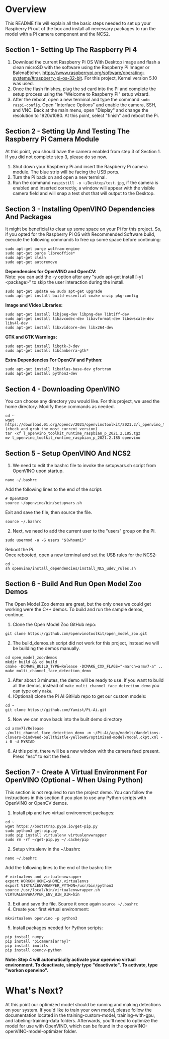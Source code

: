 # Overview
This README file will explain all the basic steps needed to set up your Raspberry Pi out of the box and install all necessary packages to run the model with a Pi camera component and the NCS2.

## Section 1 - Setting Up The Raspberry Pi 4 
1.	Download the current Raspberry Pi OS With Desktop image and flash a clean microSD with the software using the Raspberry Pi Imager or BalenaEtcher.
https://www.raspberrypi.org/software/operating-systems/#raspberry-pi-os-32-bit. For this project, Kernel version 5.10 was used. 
2. Once the flash finishes, plug the sd card into the Pi and complete the setup process using the "Welcome to Raspberry Pi" setup wizard.
3. After the reboot, open a new terminal and type the command ```sudo raspi-config```. Open "Interface Options" and enable the camera, SSH, and VNC. Back at the main menu, open "Display" and change the resolution to 1920x1080. At this point, select "finish" and reboot the Pi.

## Section 2 - Setting Up And Testing The Raspberry Pi Camera Module
At this point, you should have the camera enabled from step 3 of Section 1. If you did not complete step 3, please do so now. 
1. Shut down your Raspberry Pi and insert the Raspberry Pi camera module. The blue strip will be facing the USB ports.
2. Turn the Pi back on and open a new terminal.
3. Run the command ```raspistill -o ~/Desktop/test.jpg```, if the camera is enabled and inserted correctly, a window will appear with the visible camera field and will snap a test shot that will output to the Desktop. 

## Section 3 - Installing OpenVINO Dependencies And Packages
It might be beneficial to clear up some space on your Pi for this project. So, if you opted for the Raspberry Pi OS with Recommended Software build, execute the following commands to free up some space before continuing:
```
sudo apt-get purge wolfram-engine
sudo apt-get purge libreoffice*
sudo apt-get clean
sudo apt-get autoremove
```
**Dependencies for OpenVINO and OpenCV:**<br>
Note: you can add the -y option after any "sudo apt-get install [-y] \<package\>" to skip the user interaction during the install.
```
sudo apt-get update && sudo apt-get upgrade
sudo apt-get install build-essential cmake unzip pkg-config
```
**Image and Video Libraries:**<br>
```
sudo apt-get install libjpeg-dev libpng-dev libtiff-dev
sudo apt-get install libavcodec-dev libavformat-dev libswscale-dev libv4l-dev
sudo apt-get install libxvidcore-dev libx264-dev
```

**GTK and GTK Warnings:**<br>
```
sudo apt-get install libgtk-3-dev
sudo apt-get install libcanberra-gtk*
```

**Extra Dependencies For OpenCV and Python:**<br>
```
sudo apt-get install libatlas-base-dev gfortran
sudo apt-get install python3-dev
```

## Section 4 - Downloading OpenVINO
You can choose any directory you would like. For this project, we used the home directory. Modify these commands as needed.<br>
```
cd ~
wget https://download.01.org/opencv/2021/openvinotoolkit/2021.2/l_openvino_toolkit_runtime_raspbian_p_2021.2.185.tgz (check and grab the most current version)
tar -xf l_openvino_toolkit_runtime_raspbian_p_2021.2.185.tgz
mv l_openvino_toolkit_runtime_raspbian_p_2021.2.185 openvino
```

## Section 5 - Setup OpenVINO And NCS2
1. We need to edit the bashrc file to invoke the setupvars.sh script from OpenVINO upon startup. 
```
nano ~/.bashrc
```
Add the following lines to the end of the script:
``` 
# OpenVINO
source ~/openvino/bin/setupvars.sh
```
Exit and save the file, then source the file.
```
source ~/.bashrc
```
2. Next, we need to add the current user to the "users" group on the Pi.
```
sudo usermod -a -G users "$(whoami)"
```
Reboot the Pi.<br>
Once rebooted, open a new terminal and set the USB rules for the NCS2:
```
cd ~
sh openvino/install_dependencies/install_NCS_udev_rules.sh
```
## Section 6 - Build And Run Open Model Zoo Demos
The Open Model Zoo demos are great, but the only ones we could get working were the C++ demos. To build and run the sample demos, continue.
1. Clone the Open Model Zoo GitHub repo:
```
git clone https://github.com/openvinotoolkit/open_model_zoo.git
```
2. The build_demos.sh script did not work for this project, instead we will be building the demos manually.
```
cd open_model_zoo/demos
mkdir build && cd build
cmake -DCMAKE_BUILD_TYPE=Release -DCMAKE_CXX_FLAGS="-march=armv7-a" ..
make multi_channel_face_detection_demo
```
3. After about 3 minutes, the demo will be ready to use. If you want to build all the demos, instead of ```make multi_channel_face_detection_demo``` you can type only ```make```.
4. (Optional) clone the Pi AI GitHub repo to get our custom models:
```
cd ~
git clone https://github.com/Yamist/Pi-Ai.git
```
5. Now we can move back into the built demo directory
```
cd armv7l/Release
./multi_channel_face_detection_demo -m ~/Pi-Ai/app/models/dandelions-clovers-bindweed-bullthistle-yellowWS/optimized-model/model.ckpt.xml -i 0 -d MYRIAD
```
6. At this point, there will be a new window with the camera feed present. Press "esc" to exit the feed.

## Section 7 - Create A Virtual Environment For OpenVINO (Optional - When Using Python)
This section is not required to run the project demo. You can follow the instructions in this section if you plan to use any Python scripts with OpenVINO or OpenCV demos. 

1. Install pip and two virtual environment packages:<br>
```
cd ~
wget https://bootstrap.pypa.io/get-pip.py
sudo python3 get-pip.py
sudo pip install virtualenv virtualenvwrapper
sudo rm -rf ~/get-pip.py ~/.cache/pip
```
2. Setup virtualenv in the ~/.bashrc
```
nano ~/.bashrc
```
Add the following lines to the end of the bashrc file:
```
# virtualenv and virtualenvwrapper
export WORKON_HOME=$HOME/.virtualenvs
export VIRTUALENVWRAPPER_PYTHON=/usr/bin/python3
source /usr/local/bin/virtualenvwrapper.sh
VIRTUALENVWRAPPER_ENV_BIN_DIR=bin
```
3. Exit and save the file. Source it once again ```source ~/.bashrc```
4. Create your first virtual environment:
```
mkvirtualenv openvino -p python3
```
5. Install packages needed for Python scripts:
```
pip install numpy
pip install "picamera[array]"
pip install imutils
pip install opencv-python
```
**Note: Step 4 will automatically activate your openvino virtual environment. To deactivate, simply type "deactivate". To activate, type "workon openvino".**<br>

# What's Next?
At this point our optimized model should be running and making detections on your system. If you'd like to train your own model, please follow the documentation located in the training-custom-model, training-with-gpu, and labeling-training-data folders. Afterwards, you'll need to optimize the model for use with OpenVINO, which can be found in the openVINO-openVINO-model-optimizer folder.